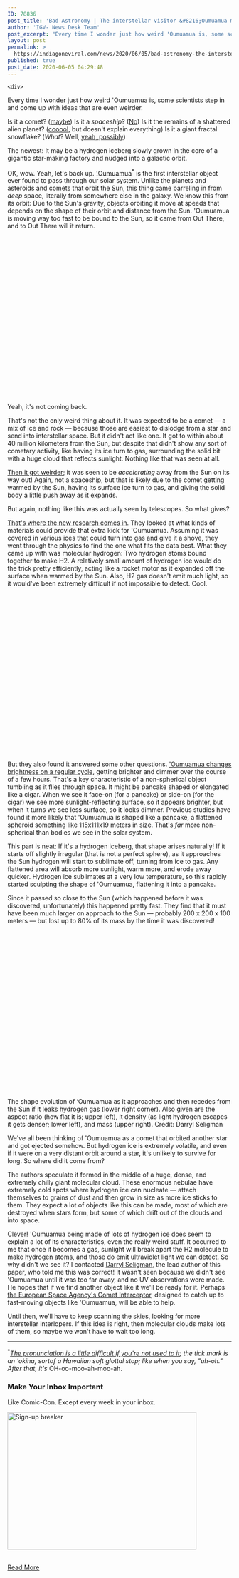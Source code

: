 ```yaml
---
ID: 78836
post_title: 'Bad Astronomy | The interstellar visitor &#8216;Oumuamua may be made of hydrogen ice'
author: 'IGV- News Desk Team'
post_excerpt: "Every time I wonder just how weird 'Oumuamua is, some scientists step in and come up with ideas that are even weirder. Is it a comet? (maybe) Is it a spaceship? (No) Is it the remains of a shattered alien planet? (cooool, but doesn't explain everything) Is it a giant fractal snowflake? (What? Well, yeah,&hellip;"
layout: post
permalink: >
  https://indiagoneviral.com/news/2020/06/05/bad-astronomy-the-interstellar-visitor-oumuamua-may-be-made-of-hydrogen-ice/78836/india-gone-viral/
published: true
post_date: 2020-06-05 04:29:48
---
```

<div>

    <div>
      
  <p>Every time I wonder just how weird 'Oumuamua is, some scientists step in and come up with ideas that are even weirder.</p>

<p>Is it a comet? (<a href="https://www.syfy.com/syfywire/so-oumuamua-is-likely-a-comet-after-all" target="_blank" rel="noopener noreferrer">maybe</a>) Is it a <em>spaceship</em>? (<a href="https://www.syfy.com/syfywire/is-oumuamua-an-interstellar-spaceship-im-still-going-with-no" target="_blank" rel="noopener noreferrer">No</a>) Is it the remains of a shattered alien planet? (<a href="https://www.syfy.com/syfywire/is-the-interstellar-visitor-oumuamua-a-fragment-of-a-shattered-alien-world" target="_blank" rel="noopener noreferrer">cooool</a>, but doesn't explain everything) Is it a giant fractal snowflake? (<em>What</em>? Well, <a href="https://www.syfy.com/syfywire/no-oumuamua-is-not-an-alien-spaceship-it-might-be-even-weirder" target="_blank" rel="noopener noreferrer">yeah, possibly</a>)</p>


<p>The newest: It may be a hydrogen iceberg slowly grown in the core of a gigantic star-making factory and nudged into a galactic orbit.</p>

<p>OK, wow. Yeah, let's back up. <a href="https://www.syfy.com/syfywire/breaking-have-astronomers-discovered-our-first-interstellar-visitor-note-not-aliens" target="_blank" rel="noopener noreferrer">'Oumuamua</a><sup>*</sup> is the first interstellar object ever found to pass through our solar system. Unlike the planets and asteroids and comets that orbit the Sun, this thing came barreling in from <em>deep</em> space, literally from somewhere else in the galaxy. We know this from its orbit: Due to the Sun's gravity, objects orbiting it move at speeds that depends on the shape of their orbit and distance from the Sun. 'Oumuamua is moving way too fast to be bound to the Sun, so it came from Out There, and to Out There will it return.</p>

<div>
<div>
  <p>
    <iframe allowfullscreen="" data-src="https://www.youtube.com/embed/q4EtUH1O7ac?wmode=opaque&controls=1&enablejsapi=1&playerapiid=media-youtube-q4etuh1o7ac" frameborder="0" height="360" id="media-youtube-q4etuh1o7ac" title="A2017U1 animation" width="640">Video of A2017U1 animation</iframe>
  </p>
</div>

<p>Yeah, it's not coming back.</p>
</div>

<p>That's not the only weird thing about it. It was expected to be a comet — a mix of ice and rock — because those are easiest to dislodge from a star and send into interstellar space. But it didn't act like one. It got to within about 40 million kilometers from the Sun, but despite that didn't show any sort of cometary activity, like having its ice turn to gas, surrounding the solid bit with a huge cloud that reflects sunlight. Nothing like that was seen at all.</p>

<p><a href="https://www.syfy.com/syfywire/so-oumuamua-is-likely-a-comet-after-all" target="_blank" rel="noopener noreferrer">Then it got weirder</a>; it was seen to be <em>accelerating</em> away from the Sun on its way out! Again, not a spaceship, but that is likely due to the comet getting warmed by the Sun, having its surface ice turn to gas, and giving the solid body a little push away as it expands.</p>

<p>But again, nothing like this was actually seen by telescopes. So what gives?</p>

<p><a href="https://arxiv.org/pdf/2005.12932.pdf" target="_blank" rel="noopener noreferrer">That's where the new research comes in</a>. They looked at what kinds of materials could provide that extra kick for 'Oumuamua. Assuming it was covered in various ices that could turn into gas and give it a shove, they went through the physics to find the one what fits the data best. What they came up with was molecular hydrogen: Two hydrogen atoms bound together to make H2. A relatively small amount of hydrogen ice would do the trick pretty efficiently, acting like a rocket motor as it expanded off the surface when warmed by the Sun. Also, H2 gas doesn't emit much light, so it would've been extremely difficult if not impossible to detect. Cool.</p>

<div>
<div>
  <p>
    <iframe allowfullscreen="" data-src="https://www.youtube.com/embed/Os1jdkawM9k?wmode=opaque&controls=1&enablejsapi=1&playerapiid=media-youtube-os1jdkawm9k" frameborder="0" height="360" id="media-youtube-os1jdkawm9k" title="Animation of artist's concept of `Oumuamua" width="640">Video of Animation of artist&#039;s concept of `Oumuamua</iframe>
  </p>
</div>
</div>

<p>But they also found it answered some other questions. <a href="https://www.syfy.com/syfywire/so-long-rock-from-an-alien-solar-system-i-mean-that-literally-so-long" target="_blank" rel="noopener noreferrer">'Oumuamua changes brightness on a regular cycle</a>, getting brighter and dimmer over the course of a few hours. That's a key characteristic of a non-spherical object tumbling as it flies through space. It might be pancake shaped or elongated like a cigar. When we see it face-on (for a pancake) or side-on (for the cigar) we see more sunlight-reflecting surface, so it appears brighter, but when it turns we see less surface, so it looks dimmer. Previous studies have found it more likely that 'Oumuamua is shaped like a pancake, a flattened spheroid something like 115x111x19 meters in size. That's <em>far</em> more non-spherical than bodies we see in the solar system.</p>

<p>This part is neat: If it's a hydrogen iceberg, that shape arises naturally! If it starts off slightly irregular (that is not a perfect sphere), as it approaches the Sun hydrogen will start to sublimate off, turning from ice to gas. Any flattened area will absorb more sunlight, warm more, and erode away quicker. Hydrogen ice sublimates at a very low temperature, so this rapidly started sculpting the shape of 'Oumuamua, flattening it into a pancake.</p>

<p>Since it passed so close to the Sun (which happened before it was discovered, unfortunately) this happened pretty fast. They find that it must have been much larger on approach to the Sun — probably 200 x 200 x 100 meters — but lost up to 80% of its mass by the time it was discovered!</p>

<div>
<div>
  <p>
    <iframe allowfullscreen="" data-src="https://www.youtube.com/embed/8onGBXRMIm0?wmode=opaque&controls=1&enablejsapi=1&playerapiid=media-youtube-8ongbxrmim0" frameborder="0" height="360" id="media-youtube-8ongbxrmim0" title="OumuamuaEvolution" width="640">Video of OumuamuaEvolution</iframe>
  </p>
</div>

<p>The shape evolution of ‘Oumuamua as it approaches and then recedes from the Sun if it leaks hydrogen gas (lower right corner). Also given are the aspect ratio (how flat it is; upper left), it density (as light hydrogen escapes it gets denser; lower left), and mass (upper right). Credit: Darryl Seligman</p>
</div>

<p>We've all been thinking of 'Oumuamua as a comet that orbited another star and got ejected somehow. But hydrogen ice is extremely volatile, and even if it were on a very distant orbit around a star, it's unlikely to survive for long. So where did it come from?</p>

<p>The authors speculate it formed in the middle of a huge, dense, and extremely chilly giant molecular cloud. These enormous nebulae have extremely cold spots where hydrogen ice can nucleate — attach themselves to grains of dust and then grow in size as more ice sticks to them. They expect a lot of objects like this can be made, most of which are destroyed when stars form, but some of which drift out of the clouds and into space.</p>

<p>Clever! 'Oumuamua being made of lots of hydrogen ice does seem to explain a lot of its characteristics, even the really weird stuff. It occurred to me that once it becomes a gas, sunlight will break apart the H2 molecule to make hydrogen atoms, and those do emit ultraviolet light we can detect. So why didn't we see it? I contacted <a href="https://www.darrylseligman.com/" target="_blank" rel="noopener noreferrer">Darryl Seligman</a>, the lead author of this paper, who told me this was correct! It wasn't seen because we didn't see 'Oumuamua until it was too far away, and no UV observations were made. He hopes that if we find another object like it we'll be ready for it. Perhaps <a href="https://www.cometinterceptor.space/" target="_blank" rel="noopener noreferrer">the European Space Agency's Comet Interceptor</a>, designed to catch up to fast-moving objects like 'Oumuamua, will be able to help.</p>

<p>Until then, we'll have to keep scanning the skies, looking for more interstellar interlopers. If this idea is right, then molecular clouds make lots of them, so maybe we won't have to wait too long.</p>

<hr></hr><p><sup>*</sup><a href="https://www.syfy.com/syfywire/an-interstellar-rock-gets-a-name" target="_blank" rel="noopener noreferrer"><em>The pronunciation is a little difficult if you're not used to it</em></a><em>; the tick mark is an 'okina, sortof a Hawaiian soft glottal stop; like when you say, "uh-oh." After that, it's</em> OH-oo-moo-ah-moo-ah.</p>    </div>
  </div><div>
    <div data-include="css:/sites/syfy/themes/wired/css/blogs-subscribe.css">
  <h3>Make Your Inbox Important</h3>
  <div>

  <div>
    
  <p>Like Comic-Con. Except every week in your inbox.</p>
    
  <p><img alt="Sign-up breaker" data-expand="20" data-src="https://www.syfy.com/sites/syfy/files/sign-up_breaker.png" height="308" width="425"></img></p>
  </div>
</div>
  </div>
  </div><br/><a href="https://www.syfy.com/syfywire/is-the-alien-chunk-oumuamua-actually-a-hydrogen-iceberg" class="button purchase" rel="nofollow noopener noreferrer" target="_blank">Read More</a>